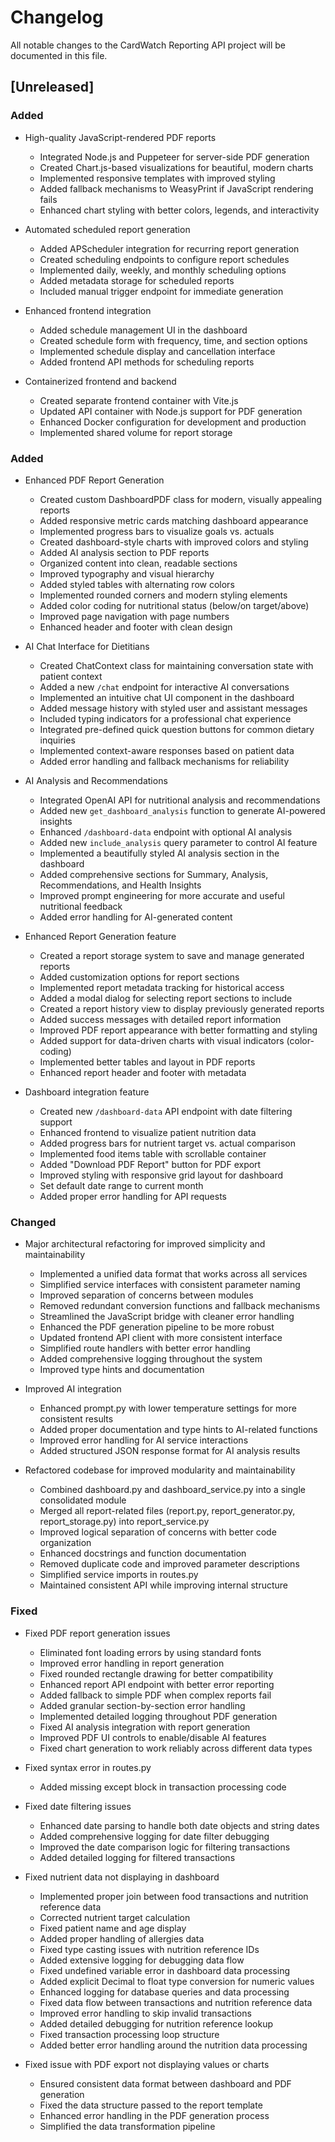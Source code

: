 # Changelog

All notable changes to the CardWatch Reporting API project will be documented in this file.

## [Unreleased]

### Added
- High-quality JavaScript-rendered PDF reports
  - Integrated Node.js and Puppeteer for server-side PDF generation
  - Created Chart.js-based visualizations for beautiful, modern charts
  - Implemented responsive templates with improved styling
  - Added fallback mechanisms to WeasyPrint if JavaScript rendering fails
  - Enhanced chart styling with better colors, legends, and interactivity

- Automated scheduled report generation
  - Added APScheduler integration for recurring report generation
  - Created scheduling endpoints to configure report schedules
  - Implemented daily, weekly, and monthly scheduling options
  - Added metadata storage for scheduled reports
  - Included manual trigger endpoint for immediate generation

- Enhanced frontend integration
  - Added schedule management UI in the dashboard
  - Created schedule form with frequency, time, and section options
  - Implemented schedule display and cancellation interface
  - Added frontend API methods for scheduling reports

- Containerized frontend and backend
  - Created separate frontend container with Vite.js
  - Updated API container with Node.js support for PDF generation
  - Enhanced Docker configuration for development and production
  - Implemented shared volume for report storage

### Added
- Enhanced PDF Report Generation
  - Created custom DashboardPDF class for modern, visually appealing reports
  - Added responsive metric cards matching dashboard appearance
  - Implemented progress bars to visualize goals vs. actuals
  - Created dashboard-style charts with improved colors and styling
  - Added AI analysis section to PDF reports
  - Organized content into clean, readable sections
  - Improved typography and visual hierarchy
  - Added styled tables with alternating row colors
  - Implemented rounded corners and modern styling elements
  - Added color coding for nutritional status (below/on target/above)
  - Improved page navigation with page numbers
  - Enhanced header and footer with clean design
  
- AI Chat Interface for Dietitians
  - Created ChatContext class for maintaining conversation state with patient context
  - Added a new `/chat` endpoint for interactive AI conversations
  - Implemented an intuitive chat UI component in the dashboard
  - Added message history with styled user and assistant messages
  - Included typing indicators for a professional chat experience
  - Integrated pre-defined quick question buttons for common dietary inquiries
  - Implemented context-aware responses based on patient data
  - Added error handling and fallback mechanisms for reliability

- AI Analysis and Recommendations
  - Integrated OpenAI API for nutritional analysis and recommendations
  - Added new `get_dashboard_analysis` function to generate AI-powered insights
  - Enhanced `/dashboard-data` endpoint with optional AI analysis
  - Added new `include_analysis` query parameter to control AI feature
  - Implemented a beautifully styled AI analysis section in the dashboard
  - Added comprehensive sections for Summary, Analysis, Recommendations, and Health Insights
  - Improved prompt engineering for more accurate and useful nutritional feedback
  - Added error handling for AI-generated content

- Enhanced Report Generation feature
  - Created a report storage system to save and manage generated reports
  - Added customization options for report sections
  - Implemented report metadata tracking for historical access
  - Added a modal dialog for selecting report sections to include
  - Created a report history view to display previously generated reports
  - Added success messages with detailed report information
  - Improved PDF report appearance with better formatting and styling
  - Added support for data-driven charts with visual indicators (color-coding)
  - Implemented better tables and layout in PDF reports
  - Enhanced report header and footer with metadata

- Dashboard integration feature
  - Created new `/dashboard-data` API endpoint with date filtering support
  - Enhanced frontend to visualize patient nutrition data
  - Added progress bars for nutrient target vs. actual comparison
  - Implemented food items table with scrollable container
  - Added "Download PDF Report" button for PDF export
  - Improved styling with responsive grid layout for dashboard
  - Set default date range to current month
  - Added proper error handling for API requests

### Changed
- Major architectural refactoring for improved simplicity and maintainability
  - Implemented a unified data format that works across all services
  - Simplified service interfaces with consistent parameter naming
  - Improved separation of concerns between modules
  - Removed redundant conversion functions and fallback mechanisms
  - Streamlined the JavaScript bridge with cleaner error handling
  - Enhanced the PDF generation pipeline to be more robust
  - Updated frontend API client with more consistent interface
  - Simplified route handlers with better error handling
  - Added comprehensive logging throughout the system
  - Improved type hints and documentation

- Improved AI integration
  - Enhanced prompt.py with lower temperature settings for more consistent results
  - Added proper documentation and type hints to AI-related functions
  - Improved error handling for AI service interactions
  - Added structured JSON response format for AI analysis results

- Refactored codebase for improved modularity and maintainability
  - Combined dashboard.py and dashboard_service.py into a single consolidated module
  - Merged all report-related files (report.py, report_generator.py, report_storage.py) into report_service.py
  - Improved logical separation of concerns with better code organization
  - Enhanced docstrings and function documentation
  - Removed duplicate code and improved parameter descriptions
  - Simplified service imports in routes.py
  - Maintained consistent API while improving internal structure

### Fixed
- Fixed PDF report generation issues
  - Eliminated font loading errors by using standard fonts
  - Improved error handling in report generation
  - Fixed rounded rectangle drawing for better compatibility
  - Enhanced report API endpoint with better error reporting
  - Added fallback to simple PDF when complex reports fail
  - Added granular section-by-section error handling
  - Implemented detailed logging throughout PDF generation
  - Fixed AI analysis integration with report generation
  - Improved PDF UI controls to enable/disable AI features
  - Fixed chart generation to work reliably across different data types

- Fixed syntax error in routes.py
  - Added missing except block in transaction processing code

- Fixed date filtering issues
  - Enhanced date parsing to handle both date objects and string dates
  - Added comprehensive logging for date filter debugging
  - Improved the date comparison logic for filtering transactions
  - Added detailed logging for filtered transactions

- Fixed nutrient data not displaying in dashboard
  - Implemented proper join between food transactions and nutrition reference data
  - Corrected nutrient target calculation
  - Fixed patient name and age display
  - Added proper handling of allergies data
  - Fixed type casting issues with nutrition reference IDs
  - Added extensive logging for debugging data flow
  - Fixed undefined variable error in dashboard data processing
  - Added explicit Decimal to float type conversion for numeric values
  - Enhanced logging for database queries and data processing
  - Fixed data flow between transactions and nutrition reference data
  - Improved error handling to skip invalid transactions
  - Added detailed debugging for nutrition reference lookup
  - Fixed transaction processing loop structure
  - Added better error handling around the nutrition data processing

- Fixed issue with PDF export not displaying values or charts
  - Ensured consistent data format between dashboard and PDF generation
  - Fixed the data structure passed to the report template
  - Enhanced error handling in the PDF generation process
  - Simplified the data transformation pipeline